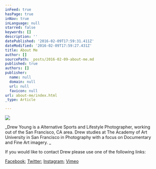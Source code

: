 ```yaml
---
inFeed: true
hasPage: true
inNav: true
inLanguage: null
starred: false
keywords: []
description: ''
datePublished: '2016-02-09T17:59:31.411Z'
dateModified: '2016-02-09T17:59:27.431Z'
title: About Me
author: []
sourcePath: _posts/2016-02-09-about-me.md
published: true
authors: []
publisher:
  name: null
  domain: null
  url: null
  favicon: null
url: about-me/index.html
_type: Article

---
```

![](https://s3-us-west-2.amazonaws.com/the-grid-img/p/36e16582e3dc1fcca7ad8842a9eda4e57e7285df.jpg)

_Drew Young is a Alternative Sports and Lifestyle Photographer, working out of the San Francisco, CA area. Drew studies at The Academy of Art University in San Francisco in Photography with a focus on Documentary and Fine Art imagery. _

If you would like to contact Drew please use one of the following links:

[Facebook][0]; [Twitter][1]; [Instagram][2]; [Vimeo][3]

[0]: https://www.facebook.com/Drew.Y.Photo
[1]: https://twitter.com/DrewYoungPhoto
[2]: https://www.instagram.com/drew.young.photo/
[3]: https://vimeo.com/drewyoungphoto
